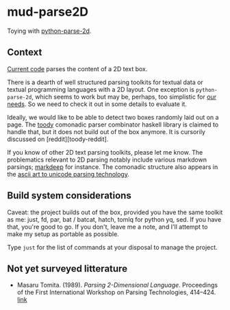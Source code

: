# mud-parse2D

Toying with [python-parse-2d][parse2d].

[parse2d]: https://github.com/madman-bob/python-parse-2d


## Context

[Current code](src/mud_parse2D/__main__.py) parses the content of a 2D text box.

There  is  a  dearth  of  well structured  parsing  toolkits  for  textual  data
or  textual   programming  languages  with   a  2D  layout.  One   exception  is
`python-parse-2d`, which seems to work but may be, perhaps, too simplistic for
[our needs][needs]. So we need to check it out in some details to evaluate it.

[needs]: https://github.com/madman-bob/python-parse-2d/issues/1#issue-2337951670

Ideally, we  would like to be  able to detect two  boxes randomly laid out  on a
page. The [toody][toody] comonadic parser  combinator haskell library is claimed
to handle that,  but it does not build  out of the box anymore.  It is cursorily
discussed on [reddit][toody-reddit].

If  you  know of  other  2D  text parsing  toolkits,  please  let me  know.  The
problematics relevant to 2D parsing notably include various markdown parsings;
[markdeep][markdeep] for instance. The comonadic structure also appears in the [ascii art to unicode parsing technology][ascii-art-parse].

[toody]: https://github.com/evincarofautumn/Toody
[toddy-reddit]: https://www.reddit.com/r/haskell/comments/6hjsvf/requesting_feedback_on_2d_parser_combinator/
[markdeep]: https://github.com/morgan3d/markdeep.git
[ascii-art-parse]: https://github.com/fmthoma/ascii-art-to-unicode


## Build system considerations

Caveat: the project builds out of the box, provided you have the same toolkit as
me: just, fd,  par, bat / batcat, hatch,  tomlq for python yq, sed.  If you have
that, you're good to go. If you don't, leave me a note, and I'll attempt to make
my setup as portable as possible.

Type `just` for the list of commands at your disposal to manage the project.


## Not yet surveyed litterature

* Masaru  Tomita. (1989). *Parsing  2-Dimensional Language*. Proceedings  of the
First International Workshop on Parsing Technologies, 414–424.
[link](https://aclanthology.org/W89-0243)

